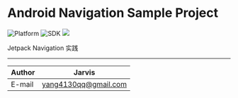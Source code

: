 # Android Navigation Sample Project

![Platform](https://img.shields.io/badge/platform-android-blue.svg)
![SDK](https://img.shields.io/badge/SDK-12%2B-blue.svg)
[![](https://img.shields.io/badge/Author-JarvisGG-7AD6FD.svg)](http:\//jarvisgg.github.io/)

Jetpack Navigation 实践

****
	
|Author|Jarvis|
|---|---
|E-mail|yang4130qq@gmail.com
